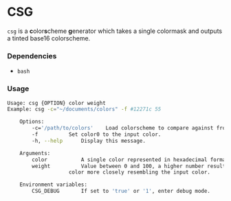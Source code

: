 # CSG

`csg` is a **c**olor**s**cheme **g**enerator which takes a single colormask and outputs a tinted base16 colorscheme.  

### Dependencies

- `bash`

### Usage

```sh
Usage: csg {OPTION} color weight
Example: csg -c="~/documents/colors" -f #12271c 55

	Options:
		-c='/path/to/colors'	Load colorscheme to compare against from external file.
		-f			Set color0 to the input color.
		-h, --help		Display this message.

	Arguments:
		color			A single color represented in hexadecimal format: #FFFFFF
		weight			Value between 0 and 100, a higher number results in a
					color more closely resembling the input color.

	Environment variables:
		CSG_DEBUG		If set to 'true' or '1', enter debug mode.

```